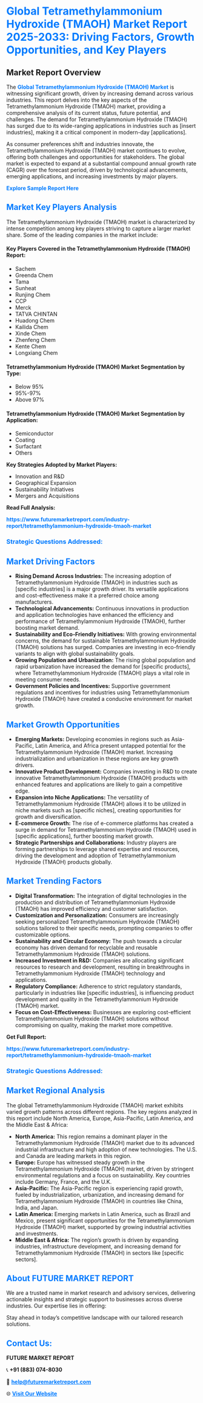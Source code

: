 <h1 style="color: #007BFF;">Global Tetramethylammonium Hydroxide (TMAOH) Market Report 2025-2033: Driving Factors, Growth Opportunities, and Key Players</h1>

<section id="overview">
<h2>Market Report Overview</h2>
<p>The <a href="https://www.futuremarketreport.com/industry-report/tetramethylammonium-hydroxide-tmaoh-market" style="color: #007BFF; text-decoration: none;"><strong>Global Tetramethylammonium Hydroxide (TMAOH) Market</strong></a> is witnessing significant growth, driven by increasing demand across various industries. This report delves into the key aspects of the Tetramethylammonium Hydroxide (TMAOH) market, providing a comprehensive analysis of its current status, future potential, and challenges. The demand for Tetramethylammonium Hydroxide (TMAOH) has surged due to its wide-ranging applications in industries such as [insert industries], making it a critical component in modern-day [applications].</p>
<p>As consumer preferences shift and industries innovate, the Tetramethylammonium Hydroxide (TMAOH) market continues to evolve, offering both challenges and opportunities for stakeholders. The global market is expected to expand at a substantial compound annual growth rate (CAGR) over the forecast period, driven by technological advancements, emerging applications, and increasing investments by major players.</p>
</section>

<section id="overview">
<p><a href="https://www.futuremarketreport.com/request-sample/reportId=52800" style="color: #007BFF; text-decoration: none;"><strong>Explore Sample Report Here</strong></a></p>
</section>

<section id="key-players">
<h2 style="color: #007BFF;">Market Key Players Analysis</h2>
<p>The Tetramethylammonium Hydroxide (TMAOH) market is characterized by intense competition among key players striving to capture a larger market share. Some of the leading companies in the market include:</p>
<h4>Key Players Covered in the Tetramethylammonium Hydroxide (TMAOH) Report:</h4>
<ul><li>Sachem</li><li>Greenda Chem</li><li>Tama</li><li>Sunheat</li><li>Runjing Chem</li><li>CCP</li><li>Merck</li><li>TATVA CHINTAN</li><li>Huadong Chem</li><li>Kailida Chem</li><li>Xinde Chem</li><li>Zhenfeng Chem</li><li>Kente Chem</li><li>Longxiang Chem</li></ul>
<h4>Tetramethylammonium Hydroxide (TMAOH) Market Segmentation by Type:</h4>
<ul><li>Below 95%</li><li>95%-97%</li><li>Above 97%</li></ul>

<h4>Tetramethylammonium Hydroxide (TMAOH) Market Segmentation by Application:</h4>
<ul><li>Semiconductor</li><li>Coating</li><li>Surfactant</li><li>Others</li></ul>
<p><strong>Key Strategies Adopted by Market Players:</strong></p>
<ul>
<li>Innovation and R&D</li>
<li>Geographical Expansion</li>
<li>Sustainability Initiatives</li>
<li>Mergers and Acquisitions</li>
</ul>
</section>

<section>
<p><strong>Read Full Analysis: </strong></p><a href="https://www.futuremarketreport.com/industry-report/tetramethylammonium-hydroxide-tmaoh-market" style="color: #007BFF; text-decoration: none;"><strong>https://www.futuremarketreport.com/industry-report/tetramethylammonium-hydroxide-tmaoh-market</strong></a>
<h3 style="color: #007BFF;">Strategic Questions Addressed:</h3>
</section>

<section id="driving-factors">
<h2 style="color: #007BFF;">Market Driving Factors</h2>
<ul>
<li><strong>Rising Demand Across Industries:</strong> The increasing adoption of Tetramethylammonium Hydroxide (TMAOH) in industries such as [specific industries] is a major growth driver. Its versatile applications and cost-effectiveness make it a preferred choice among manufacturers.</li>
<li><strong>Technological Advancements:</strong> Continuous innovations in production and application technologies have enhanced the efficiency and performance of Tetramethylammonium Hydroxide (TMAOH), further boosting market demand.</li>
<li><strong>Sustainability and Eco-Friendly Initiatives:</strong> With growing environmental concerns, the demand for sustainable Tetramethylammonium Hydroxide (TMAOH) solutions has surged. Companies are investing in eco-friendly variants to align with global sustainability goals.</li>
<li><strong>Growing Population and Urbanization:</strong> The rising global population and rapid urbanization have increased the demand for [specific products], where Tetramethylammonium Hydroxide (TMAOH) plays a vital role in meeting consumer needs.</li>
<li><strong>Government Policies and Incentives:</strong> Supportive government regulations and incentives for industries using Tetramethylammonium Hydroxide (TMAOH) have created a conducive environment for market growth.</li>
</ul>
</section>

<section id="growth-opportunities">
<h2 style="color: #007BFF;">Market Growth Opportunities</h2>
<ul>
<li><strong>Emerging Markets:</strong> Developing economies in regions such as Asia-Pacific, Latin America, and Africa present untapped potential for the Tetramethylammonium Hydroxide (TMAOH) market. Increasing industrialization and urbanization in these regions are key growth drivers.</li>
<li><strong>Innovative Product Development:</strong> Companies investing in R&D to create innovative Tetramethylammonium Hydroxide (TMAOH) products with enhanced features and applications are likely to gain a competitive edge.</li>
<li><strong>Expansion into Niche Applications:</strong> The versatility of Tetramethylammonium Hydroxide (TMAOH) allows it to be utilized in niche markets such as [specific niches], creating opportunities for growth and diversification.</li>
<li><strong>E-commerce Growth:</strong> The rise of e-commerce platforms has created a surge in demand for Tetramethylammonium Hydroxide (TMAOH) used in [specific applications], further boosting market growth.</li>
<li><strong>Strategic Partnerships and Collaborations:</strong> Industry players are forming partnerships to leverage shared expertise and resources, driving the development and adoption of Tetramethylammonium Hydroxide (TMAOH) products globally.</li>
</ul>
</section>

<section id="trending-factors">
<h2 style="color: #007BFF;">Market Trending Factors</h2>
<ul>
<li><strong>Digital Transformation:</strong> The integration of digital technologies in the production and distribution of Tetramethylammonium Hydroxide (TMAOH) has improved efficiency and customer satisfaction.</li>
<li><strong>Customization and Personalization:</strong> Consumers are increasingly seeking personalized Tetramethylammonium Hydroxide (TMAOH) solutions tailored to their specific needs, prompting companies to offer customizable options.</li>
<li><strong>Sustainability and Circular Economy:</strong> The push towards a circular economy has driven demand for recyclable and reusable Tetramethylammonium Hydroxide (TMAOH) solutions.</li>
<li><strong>Increased Investment in R&D:</strong> Companies are allocating significant resources to research and development, resulting in breakthroughs in Tetramethylammonium Hydroxide (TMAOH) technology and applications.</li>
<li><strong>Regulatory Compliance:</strong> Adherence to strict regulatory standards, particularly in industries like [specific industries], is influencing product development and quality in the Tetramethylammonium Hydroxide (TMAOH) market.</li>
<li><strong>Focus on Cost-Effectiveness:</strong> Businesses are exploring cost-efficient Tetramethylammonium Hydroxide (TMAOH) solutions without compromising on quality, making the market more competitive.</li>
</ul>
</section>

<section>
<p><strong>Get Full Report: </strong></p><a href="https://www.futuremarketreport.com/industry-report/tetramethylammonium-hydroxide-tmaoh-market" style="color: #007BFF; text-decoration: none;"><strong>https://www.futuremarketreport.com/industry-report/tetramethylammonium-hydroxide-tmaoh-market</strong></a>
<h3 style="color: #007BFF;">Strategic Questions Addressed:</h3>
</section>


<section id="regional-analysis">
<h2 style="color: #007BFF;">Market Regional Analysis</h2>
<p>The global Tetramethylammonium Hydroxide (TMAOH) market exhibits varied growth patterns across different regions. The key regions analyzed in this report include North America, Europe, Asia-Pacific, Latin America, and the Middle East & Africa:</p>
<ul>
<li><strong>North America:</strong> This region remains a dominant player in the Tetramethylammonium Hydroxide (TMAOH) market due to its advanced industrial infrastructure and high adoption of new technologies. The U.S. and Canada are leading markets in this region.</li>
<li><strong>Europe:</strong> Europe has witnessed steady growth in the Tetramethylammonium Hydroxide (TMAOH) market, driven by stringent environmental regulations and a focus on sustainability. Key countries include Germany, France, and the U.K.</li>
<li><strong>Asia-Pacific:</strong> The Asia-Pacific region is experiencing rapid growth, fueled by industrialization, urbanization, and increasing demand for Tetramethylammonium Hydroxide (TMAOH) in countries like China, India, and Japan.</li>
<li><strong>Latin America:</strong> Emerging markets in Latin America, such as Brazil and Mexico, present significant opportunities for the Tetramethylammonium Hydroxide (TMAOH) market, supported by growing industrial activities and investments.</li>
<li><strong>Middle East & Africa:</strong> The region’s growth is driven by expanding industries, infrastructure development, and increasing demand for Tetramethylammonium Hydroxide (TMAOH) in sectors like [specific sectors].</li>
</ul>
</section>

<footer>
<h2 style="color: #007BFF;">About FUTURE MARKET REPORT</h2>
<p>We are a trusted name in market research and advisory services, delivering actionable insights and strategic support to businesses across diverse industries. Our expertise lies in offering:</p>

<p>Stay ahead in today’s competitive landscape with our tailored research solutions.</p>

<h2 style="color: #007BFF;">Contact Us:</h2>
<p><strong>FUTURE MARKET REPORT</strong></p>
<p>📞 <strong>+91 (883) 074-8030</strong></p>
<p>📧 <strong><a href="mailto:help@futuremarketreport.com" style="color: #007BFF;">help@futuremarketreport.com</a></strong></p>
<p>🌐 <strong><a href="https://www.futuremarketreport.com/" style="color: #007BFF;">Visit Our Website</a></strong></p>
</footer>
